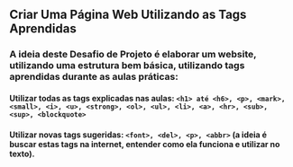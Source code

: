 
## Criar Uma Página Web Utilizando as Tags Aprendidas
### A ideia deste Desafio de Projeto é elaborar um website, utilizando uma estrutura bem básica, utilizando tags aprendidas durante as aulas práticas:

#### Utilizar todas as tags explicadas nas aulas: `<h1> até <h6>, <p>, <mark>, <small>, <i>, <u>, <strong>, <ol>, <ul>, <li>, <a>, <hr>, <sub>, <sup>, <blockquote>`
#### Utilizar novas tags sugeridas: `<font>, <del>, <p>, <abbr>` (a ideia é buscar estas tags na internet, entender como ela funciona e utilizar no texto).
